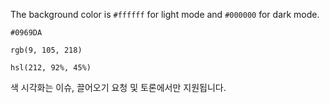 The background color is `#ffffff` for light mode and `#000000` for dark mode.

`#0969DA`

`rgb(9, 105, 218)`

`hsl(212, 92%, 45%)`

색 시각화는 이슈, 끌어오기 요청 및 토론에서만 지원됩니다.